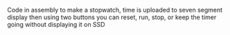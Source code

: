 Code in assembly to make a stopwatch, time is uploaded to seven segment display then using two buttons you can reset, run, stop, or keep the timer going without displaying it on SSD
